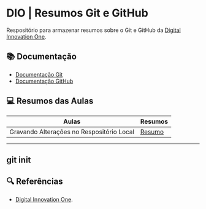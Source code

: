 # DIO | Resumos Git e GitHub

Respositório para armazenar resumos sobre o Git e GitHub da [Digital Innovation One](https://web.dio.me/).

## 📚 Documentação
- [Documentação Git](https://docs.github.com/pt)
- [Documentação GitHub](https://git-scm.com/doc)

## 💻 Resumos das Aulas

| Aulas | Resumos |
|-------|---------|
| Gravando Alterações no Respositório Local | [Resumo]() |

---
git init
---

## 🔍 Referências
- [Digital Innovation One](https://web.dio.me/).
